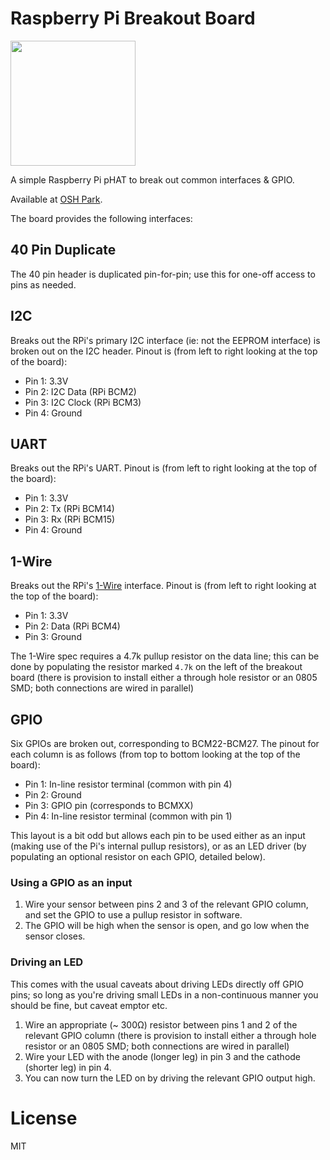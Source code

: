 # Raspberry Pi Breakout Board

<img src="https://644db4de3505c40a0444-327723bce298e3ff5813fb42baeefbaa.ssl.cf1.rackcdn.com/88508a9d1a76e131b58f18a55bb1c43b.png" width="200"/>

A simple Raspberry Pi pHAT to break out common interfaces & GPIO. 

Available at [OSH Park](https://oshpark.com/shared_projects/KOGrXhLh).

The board provides the following interfaces:

## 40 Pin Duplicate

The 40 pin header is duplicated pin-for-pin; use this for one-off access to pins as needed.

## I2C

Breaks out the RPi's primary I2C interface (ie: not the EEPROM interface) is broken out on the I2C header. Pinout is (from left to right looking at the top of the board): 

* Pin 1: 3.3V
* Pin 2: I2C Data (RPi BCM2)
* Pin 3: I2C Clock (RPi BCM3)
* Pin 4: Ground

## UART

Breaks out the RPi's UART. Pinout is (from left to right looking at the top of the board): 

* Pin 1: 3.3V
* Pin 2: Tx (RPi BCM14)
* Pin 3: Rx (RPi BCM15)
* Pin 4: Ground

## 1-Wire

Breaks out the RPi's [1-Wire](https://thepihut.com/blogs/raspberry-pi-tutorials/18095732-sensors-temperature-with-the-1-wire-interface-and-the-ds18b20) interface. Pinout is (from left to right looking at the top of the board): 

* Pin 1: 3.3V
* Pin 2: Data (RPi BCM4)
* Pin 3: Ground

The 1-Wire spec requires a 4.7k pullup resistor on the data line; this can be done by populating the resistor marked `4.7k` on the left of the breakout board (there is provision to install either a through hole resistor or an 0805 SMD; both connections are wired in parallel)

## GPIO

Six GPIOs are broken out, corresponding to BCM22-BCM27. The pinout for each column is as follows (from top to bottom looking at the top of the board):

* Pin 1: In-line resistor terminal (common with pin 4)
* Pin 2: Ground
* Pin 3: GPIO pin (corresponds to BCMXX)
* Pin 4: In-line resistor terminal (common with pin 1)

This layout is a bit odd but allows each pin to be used either as an input (making use of the Pi's internal pullup resistors), or as an LED driver (by populating an optional resistor on each GPIO, detailed below).

### Using a GPIO as an input

1. Wire your sensor between pins 2 and 3 of the relevant GPIO column, and set the GPIO to use a pullup resistor in software. 
2. The GPIO will be high when the sensor is open, and go low when the sensor closes.

### Driving an LED

This comes with the usual caveats about driving LEDs directly off GPIO pins; so long as you're driving small LEDs in a non-continuous manner you should be fine, but caveat emptor etc.

1. Wire an appropriate (~ 300&ohm;) resistor between pins 1 and 2 of the relevant GPIO column (there is provision to install either a through hole resistor or an 0805 SMD; both connections are wired in parallel)
2. Wire your LED with the anode (longer leg) in pin 3 and the cathode (shorter leg) in pin 4. 
3. You can now turn the LED on by driving the relevant GPIO output high.

# License

MIT
